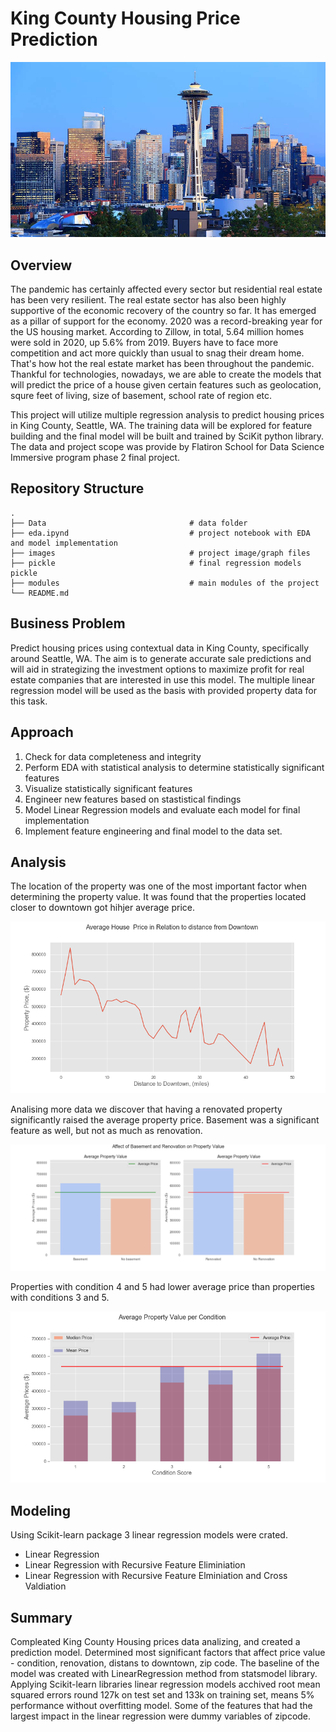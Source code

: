 
# King County Housing Price Prediction
![seattle](images/seattle_img.jpg)

## Overview

The pandemic has certainly affected every sector but residential real estate has been very resilient. The real estate sector has also been highly supportive of the economic recovery of the country so far. It has emerged as a pillar of support for the economy. 2020 was a record-breaking year for the US housing market. According to Zillow, in total, 5.64 million homes were sold in 2020, up 5.6% from 2019. Buyers have to face more competition and act more quickly than usual to snag their dream home. That's how hot the real estate market has been throughout the pandemic. Thankful for technologies, nowadays, we are able to create the models that will predict the price of a house given certain features such as geolocation, squre feet of living, size of basement, school rate of region etc.

This project will utilize multiple regression analysis to predict housing prices in King County, Seattle, WA. The training data will be explored for feature building and the final model will be built and trained by SciKit python library. The data and project scope was provide by Flatiron School for Data Science Immersive program phase 2 final project. 

## Repository Structure
    .
    ├── Data                                # data folder
    ├── eda.ipynd	                        # project notebook with EDA and model implementation
    ├── images                              # project image/graph files
    ├── pickle                              # final regression models pickle
    ├── modules                             # main modules of the project
    └── README.md

## Business Problem
Predict housing prices using contextual data in King County, specifically around Seattle, WA. The aim is to generate accurate sale predictions and will aid in strategizing the investment options to maximize profit for real estate companies that are interested in use this model. The multiple linear regression model will be used as the basis with provided property data for this task.

## Approach

1. Check for data completeness and integrity
2. Perform EDA with statistical analysis to determine statistically significant features
3. Visualize statistically significant features
4. Engineer new features based on stastistical findings
5. Model Linear Regression models and evaluate each model for final implementation
6. Implement feature engineering and final model to the data set. 

## Analysis
The location of the property was one of the most important factor when determining the property value. It was found that the properties located closer to downtown got hihjer average price.<br>

![dist_dntwn](images/dist_dntwn.png)<br>

Analising more data we discover that having a renovated property significantly raised the average property price. Basement was a significant feature as well, but not as much as renovation.


![bsmn_renow](images/basement_renov.png)<br>

Properties with condition 4 and 5 had lower average price than properties with conditions 3 and 5.

![Condition](images/cond_score.png)<br>

## Modeling
Using Scikit-learn package 3 linear regression models were crated.
- Linear Regression
- Linear Regression with Recursive Feature Eliminiation
- Linear Regression with Recursive Feature Elminiation and Cross Valdiation

## Summary

Compleated King County Housing prices data analizing, and created a prediction model. 
Determined most significant factors that affect price value - condition, renovation, distans to downtown, zip code.
The baseline of the model was created with LinearRegression method from statsmodel library. Applying Scikit-learn libraries linear regression models acchived root mean squared errors round 127k on test set and 133k on training set, means 5% performance without overfitting model. Some of the features that had the largest impact in the linear regression were dummy variables of zipcode.


